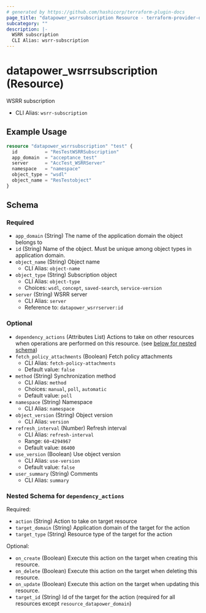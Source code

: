 ```yaml
---
# generated by https://github.com/hashicorp/terraform-plugin-docs
page_title: "datapower_wsrrsubscription Resource - terraform-provider-datapower"
subcategory: ""
description: |-
  WSRR subscription
  CLI Alias: wsrr-subscription
---
```


# datapower_wsrrsubscription (Resource)

WSRR subscription
  - CLI Alias: `wsrr-subscription`

## Example Usage

```terraform
resource "datapower_wsrrsubscription" "test" {
  id          = "ResTestWSRRSubscription"
  app_domain  = "acceptance_test"
  server      = "AccTest_WSRRServer"
  namespace   = "namespace"
  object_type = "wsdl"
  object_name = "ResTestobject"
}
```

<!-- schema generated by tfplugindocs -->
## Schema

### Required

- `app_domain` (String) The name of the application domain the object belongs to
- `id` (String) Name of the object. Must be unique among object types in application domain.
- `object_name` (String) Object name
  - CLI Alias: `object-name`
- `object_type` (String) Subscription object
  - CLI Alias: `object-type`
  - Choices: `wsdl`, `concept`, `saved-search`, `service-version`
- `server` (String) WSRR server
  - CLI Alias: `server`
  - Reference to: `datapower_wsrrserver:id`

### Optional

- `dependency_actions` (Attributes List) Actions to take on other resources when operations are performed on this resource. (see [below for nested schema](#nestedatt--dependency_actions))
- `fetch_policy_attachments` (Boolean) Fetch policy attachments
  - CLI Alias: `fetch-policy-attachments`
  - Default value: `false`
- `method` (String) Synchronization method
  - CLI Alias: `method`
  - Choices: `manual`, `poll`, `automatic`
  - Default value: `poll`
- `namespace` (String) Namespace
  - CLI Alias: `namespace`
- `object_version` (String) Object version
  - CLI Alias: `version`
- `refresh_interval` (Number) Refresh interval
  - CLI Alias: `refresh-interval`
  - Range: `60`-`4294967`
  - Default value: `86400`
- `use_version` (Boolean) Use object version
  - CLI Alias: `use-version`
  - Default value: `false`
- `user_summary` (String) Comments
  - CLI Alias: `summary`

<a id="nestedatt--dependency_actions"></a>
### Nested Schema for `dependency_actions`

Required:

- `action` (String) Action to take on target resource
- `target_domain` (String) Application domain of the target for the action
- `target_type` (String) Resource type of the target for the action

Optional:

- `on_create` (Boolean) Execute this action on the target when creating this resource.
- `on_delete` (Boolean) Execute this action on the target when deleting this resource.
- `on_update` (Boolean) Execute this action on the target when updating this resource.
- `target_id` (String) Id of the target for the action (required for all resources except `resource_datapower_domain`)
